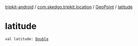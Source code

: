 [tripkit-android](../../index.md) / [com.skedgo.tripkit.location](../index.md) / [GeoPoint](index.md) / [latitude](./latitude.md)

# latitude

`val latitude: `[`Double`](https://kotlinlang.org/api/latest/jvm/stdlib/kotlin/-double/index.html)